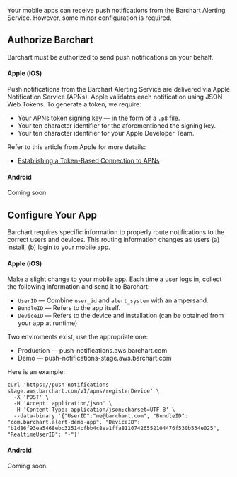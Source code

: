 Your mobile apps can receive push notifications from the Barchart Alerting Service. However, some minor configuration is required.

## Authorize Barchart

Barchart must be authorized to send push notifications on your behalf.

#### Apple (iOS)

Push notifications from the Barchart Alerting Service are delivered via Apple Notification Service (APNs). Apple validates each notification using JSON Web Tokens. To generate a token, we require:

* Your APNs token signing key — in the form of a ```.p8``` file.
* Your ten character identifier for the aforementioned the signing key.
* Your ten character identifier for your Apple Developer Team.

Refer to this article from Apple for more details:

* [Establishing a Token-Based Connection to APNs](https://developer.apple.com/documentation/usernotifications/setting_up_a_remote_notification_server/establishing_a_token-based_connection_to_apns)

#### Android

Coming soon.

## Configure Your App

Barchart requires specific information to properly route notifications to the correct users and devices. This routing information changes as users (a) install, (b) login to your mobile app.

#### Apple (iOS)

Make a slight change to your mobile app. Each time a user logs in, collect the following information and send it to Barchart:

* ```UserID``` — Combine `user_id` and `alert_system` with an ampersand.
* ```BundleID``` — Refers to the app itself.
* ```DeviceID``` — Refers to the device and installation (can be obtained from your app at runtime)

Two enviroments exist, use the appropriate one:

* Production — push-notifications.aws.barchart.com
* Demo — push-notifications-stage.aws.barchart.com

Here is an example:

```curl
curl 'https://push-notifications-stage.aws.barchart.com/v1/apns/registerDevice' \
  -X 'POST' \
  -H 'Accept: application/json' \
  -H 'Content-Type: application/json;charset=UTF-8' \
  --data-binary '{"UserID":"me@barchart.com", "BundleID": "com.barchart.alert-demo-app", "DeviceID": "b1d86f93ea5468ebc32514cfbb4c8ea1ffa81107426552104476f530b534e025", "RealtimeUserID": "-"}'
```

#### Android

Coming soon.












